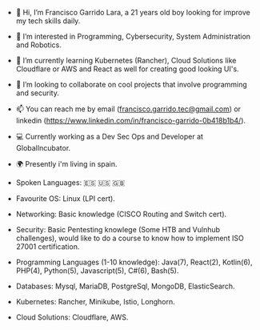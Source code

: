 - 👋 Hi, I’m Francisco Garrido Lara, a 21 years old boy looking for improve my tech skills daily.
- 👀 I’m interested in Programming, Cybersecurity, System Administration and Robotics.
- 🌱 I’m currently learning Kubernetes (Rancher), Cloud Solutions like Cloudflare or AWS and React as well for creating good looking UI's.
- 💞️ I’m looking to collaborate on cool projects that involve programming and security.
- 📫 You can reach me by email (francisco.garrido.tec@gmail.com) or linkedin (https://www.linkedin.com/in/francisco-garrido-0b418b1b4/).
- 💻 Currently working as a Dev Sec Ops and Developer at GlobalIncubator.
- 🌍 Presently i'm living in spain.

- Spoken Languages: 🇪🇸 🇺🇸 🇬🇧
- Favourite OS: Linux (LPI cert).
- Networking: Basic knowledge (CISCO Routing and Switch cert).
- Security: Basic Pentesting knowlege (Some HTB and Vulnhub challenges), would like to do a course to know how to implement ISO 27001 certification.
- Programming Languages (1-10 knowledge): Java(7), React(2), Kotlin(6), PHP(4), Python(5), Javascript(5), C#(6), Bash(5).
- Databases: Mysql, MariaDB, PostgreSql, MongoDB, ElasticSearch.
- Kubernetes: Rancher, Minikube, Istio, Longhorn.
- Cloud Solutions: Cloudflare, AWS.



<!---
franciscoGarridoLara/franciscoGarridoLara is a ✨ special ✨ repository because its `README.md` (this file) appears on your GitHub profile.
You can click the Preview link to take a look at your changes.
--->
